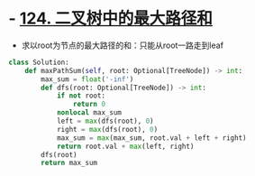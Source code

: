 # - [124. 二叉树中的最大路径和](https://leetcode.cn/problems/binary-tree-maximum-path-sum/)
* 求以root为节点的最大路径的和：只能从root一路走到leaf
```python fold
class Solution:
    def maxPathSum(self, root: Optional[TreeNode]) -> int:
        max_sum = float('-inf')
        def dfs(root: Optional[TreeNode]) -> int:
            if not root:
                return 0
            nonlocal max_sum
            left = max(dfs(root), 0)
            right = max(dfs(root), 0)
            max_sum = max(max_sum, root.val + left + right)
            return root.val + max(left, right)
	    dfs(root)
		return max_sum
```
